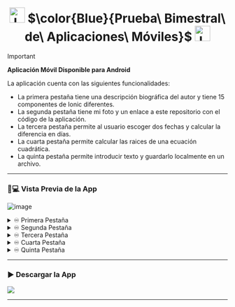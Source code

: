 <h1 align="center">
  <img height="35px" src="https://cdn.iconscout.com/icon/free/png-256/free-ionic-logo-icon-download-in-svg-png-gif-file-formats--technology-social-media-company-vol-1-pack-logos-icons-3029993.png" alt="Logo">
  $\color{Blue}{Prueba\ Bimestral\ de\ Aplicaciones\ Móviles}$
  <img height="35px" src="https://cdn.iconscout.com/icon/free/png-256/free-ionic-logo-icon-download-in-svg-png-gif-file-formats--technology-social-media-company-vol-1-pack-logos-icons-3029993.png" alt="Logo">
</h1>

> [!IMPORTANT]
> **Aplicación Móvil Disponible para Android**
>
> La aplicación cuenta con las siguientes funcionalidades:
> - La primera pestaña tiene una descripción biográfica del autor y tiene 15 componentes de Ionic diferentes.
> - La segunda pestaña tiene mi foto y un enlace a este repositorio con el código de la aplicación.
> - La tercera pestaña permite al usuario escoger dos fechas y calcular la diferencia en días.
> - La cuarta pestaña permite calcular las raices de una ecuación cuadrática.
> - La quinta pestaña permite introducir texto y guardarlo localmente en un archivo.

---

### 📲💻 Vista Previa de la App

![image](https://github.com/user-attachments/assets/980b5598-1e52-4610-8147-f2801e47f2db)


<details>
  <summary>♾️ Primera Pestaña</summary>

  ![image](https://github.com/user-attachments/assets/709f16e9-8134-4c70-95fc-2e8ec71a0d52)
  
</details>
<details>
  <summary>♾️ Segunda Pestaña</summary>

  ![image](https://github.com/user-attachments/assets/050e533b-b68f-43f2-b2fa-39587ce5a61c)

</details>
<details>
  <summary>♾️ Tercera Pestaña</summary>

  ![image](https://github.com/user-attachments/assets/eabfb5b2-e400-4b98-9fa1-008594c7e87a)
  
</details>
<details>
  <summary>♾️ Cuarta Pestaña</summary>

  ![image](https://github.com/user-attachments/assets/283122b2-40be-4f16-9f94-c7471ed78ec9)
  
</details>
<details>
  <summary>♾️ Quinta Pestaña</summary>

  ![Uploading image.png…]()

</details>

---

<h3 id="deploy">▶️ Descargar la App </h3>

  </div>
   <a href="android\app\build\outputs\apk\debug\app-debug.apk">
     <img src="https://img.shields.io/badge/Descargar%20para%20Android-75BC54.svg?logo=android&logoColor=white">
   </a>
  <div align="center">

---
